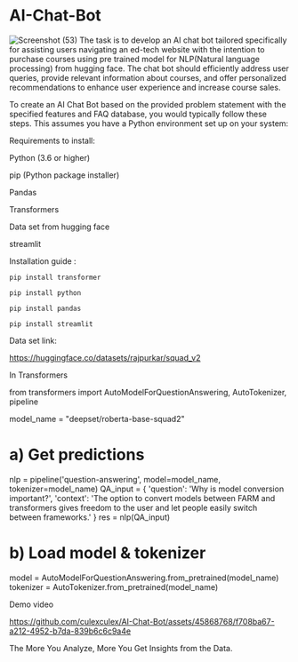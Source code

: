 # AI-Chat-Bot
![Screenshot (53)](https://github.com/culexculex/AI-Chat-Bot/assets/45868768/8bedc9d9-8c59-4bcb-b542-e7209a17d672)
The task is to develop an AI chat bot tailored specifically for assisting users navigating an ed-tech website with the intention to purchase courses using pre trained model for NLP(Natural language processing) from hugging face. The chat bot should efficiently address user queries, provide relevant information about courses, and offer personalized recommendations to enhance user experience and increase course sales.

To create an AI Chat Bot based on the provided problem statement with the specified features and FAQ database, you would typically follow these steps. This assumes you have a Python environment set up on your system:
 
Requirements to install:

Python (3.6 or higher)

pip (Python package installer)

Pandas

Transformers

Data set from hugging face

streamlit

Installation guide :

```pip install transformer```

```pip install python```

```pip install pandas```

```pip install streamlit```

Data set link:

https://huggingface.co/datasets/rajpurkar/squad_v2

In Transformers

from transformers import AutoModelForQuestionAnswering, AutoTokenizer, pipeline

model_name = "deepset/roberta-base-squad2"

# a) Get predictions
nlp = pipeline('question-answering', model=model_name, tokenizer=model_name)
QA_input = {
    'question': 'Why is model conversion important?',
    'context': 'The option to convert models between FARM and transformers gives freedom to the user and let people easily switch between frameworks.'
}
res = nlp(QA_input)

# b) Load model & tokenizer
model = AutoModelForQuestionAnswering.from_pretrained(model_name)
tokenizer = AutoTokenizer.from_pretrained(model_name)

Demo video

https://github.com/culexculex/AI-Chat-Bot/assets/45868768/f708ba67-a212-4952-b7da-839b6c6c9a4e


The More You Analyze, More You Get Insights from the Data.



